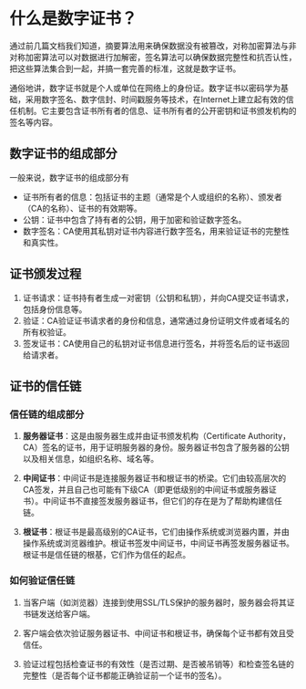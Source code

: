 # 什么是数字证书？

通过前几篇文档我们知道，摘要算法用来确保数据没有被篡改，对称加密算法与非对称加密算法可以对数据进行加解密，签名算法可以确保数据完整性和抗否认性，把这些算法集合到一起，并搞一套完善的标准，这就是数字证书。

通俗地讲，数字证书就是个人或单位在网络上的身份证。数字证书以密码学为基础，采用数字签名、数字信封、时间戳服务等技术，在Internet上建立起有效的信任机制。它主要包含证书所有者的信息、证书所有者的公开密钥和证书颁发机构的签名等内容。

## 数字证书的组成部分

一般来说，数字证书的组成部分有
  - 证书所有者的信息：包括证书的主题（通常是个人或组织的名称）、颁发者（CA的名称）、证书的有效期等。
  - 公钥：证书中包含了持有者的公钥，用于加密和验证数字签名。
  - 数字签名：CA使用其私钥对证书内容进行数字签名，用来验证证书的完整性和真实性。

## 证书颁发过程

  1. 证书请求：证书持有者生成一对密钥（公钥和私钥），并向CA提交证书请求，包括身份信息等。
  2. 验证：CA验证证书请求者的身份和信息，通常通过身份证明文件或者域名的所有权验证。
  3. 签发证书：CA使用自己的私钥对证书信息进行签名，并将签名后的证书返回给请求者。

## 证书的信任链

### 信任链的组成部分
  1. **服务器证书**：这是由服务器生成并由证书颁发机构（Certificate Authority，CA）签名的证书，用于证明服务器的身份。服务器证书包含了服务器的公钥以及相关信息，如组织名称、域名等。

  2. **中间证书**：中间证书是连接服务器证书和根证书的桥梁。它们由较高层次的CA签发，并且自己也可能有下级CA（即更低级别的中间证书或服务器证书）。中间证书不直接签发服务器证书，但它们的存在是为了帮助构建信任链。
  
  3. **根证书**：根证书是最高级别的CA证书，它们由操作系统或浏览器内置，并由操作系统或浏览器维护。根证书签发中间证书，中间证书再签发服务器证书。根证书是信任链的根基，它们作为信任的起点。

### 如何验证信任链

  1. 当客户端（如浏览器）连接到使用SSL/TLS保护的服务器时，服务器会将其证书链发送给客户端。
  
  2. 客户端会依次验证服务器证书、中间证书和根证书，确保每个证书都有效且受信任。
  
  3. 验证过程包括检查证书的有效性（是否过期、是否被吊销等）和检查签名链的完整性（是否每个证书都能正确验证前一个证书的签名）。



